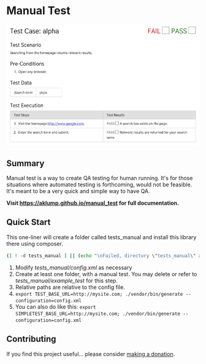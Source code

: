 # Manual Test

![Manual Test](images/manual-test.jpg)

## Summary

Manual test is a way to create QA testing for human running.  It's for those situations where automated testing is forthcoming, would not be feasible.  It's meant to be a very quick and simple way to have QA.

**Visit <https://aklump.github.io/manual_test> for full documentation.**

## Quick Start

This one-liner will create a folder called tests_manual and install this library there using composer.

```bash
([ ! -d tests_manual ] || (echo "\nFailed, directory \"tests_manual\" already exists\n" && exit 1)) && mkdir -p ./tests_manual/example_tests && (cd tests_manual && echo "{}" > composer.json && composer require --dev aklump/manual-test && cp -R ./vendor/aklump/manual-test/examples/ ./example_tests/ && mv ./example_tests/config.xml ./ && echo "\nInstalled.  Please look in ./tests_manual to get started...\n")
```

1. Modify _tests_manual/config.xml_ as necessary
1. Create at least one folder, with a manual test.  You may delete or refer to _tests_manual/example_test_ for this step.
1. Relative paths are relative to the config file.
1. `export TEST_BASE_URL=http://mysite.com; ./vendor/bin/generate --configuration=config.xml`
1. You can also do like this: `export SIMPLETEST_BASE_URL=http://mysite.com; ./vendor/bin/generate --configuration=config.xml`

## Contributing

If you find this project useful... please consider [making a donation](https://www.paypal.com/cgi-bin/webscr?cmd=_s-xclick&hosted_button_id=4E5KZHDQCEUV8&item_name=Gratitude%20for%20aklump%2Fmanual_test).
